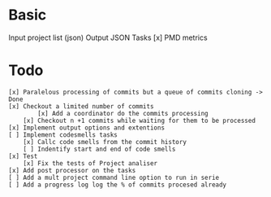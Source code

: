 # Basic
Input project list (json)
Output
	JSON
Tasks
    [x] PMD metrics
# Todo
	[x] Paralelous processing of commits but a queue of commits cloning -> Done
	[x] Checkout a limited number of commits
       		[x] Add a coordinator do the commits processing
		[x] Checkout n +1 commits while waiting for them to be processed
	[x] Implement output options and extentions
	[ ] Implement codesmells tasks
        [x] Callc code smells from the commit history
        [ ] Indentify start and end of code smells
	[x] Test
        [x] Fix the tests of Project analiser
    [x] Add post processor on the tasks
    [ ] Add a mult project command line option to run in serie
    [ ] Add a progress log log the % of commits procesed already 
